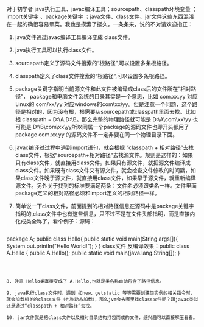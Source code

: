 对于初学者 java执行工具、javac编译工具；sourcepath、classpath环境变量 ；import关键字 、package关键字 ；java文件、class文件、jar文件这些东西混淆在一起的确很容易晕菜。我也是摸索了挺久，一条条来，说的不对请欢迎指正：

1. java文件通过javac编译工具编译变成 class文件。

2. java执行工具可以执行class文件。 

3. sourcepath定义了源码文件搜索的“根路径”,可以设置多条根路径。

4. classpath定义了class文件搜索的“根路径”,可以设置多条根路径。

5. package关键字指明当前源文件和此文件被编译成class后的文件所在“相对路径”， package和电脑文件系统的目录其实是一个意思，比如 com.xx.yy 对应 Linux的 com/xx/yy 对应windows的com\xx\yy。但是注意一个问题，这个路径是相对的，因为没有根，根需要从sourcepath或classpath里面去找。比如根 classpath = D:\A;D:\B。那么完整的物理路径就可能是 D:\A\com\xx\yy 也可能是 D:\B\com\xx\yy所以同属一个package的源码文件也即开头都用了 package com.xx.yy 的源码文件不一定非要在同一个物理目录下面。

6. javac编译过过程中遇到import语句，就会根据 “classpath + 相对路径”去找 class文件，根据“sourcepath+相对路径“去找源文件。规则是这样的：如果只有class文件，就直接用class文件。如果只有源文件，就把源文件编译成class文件。如果既有class文件又有源文件，就会检查文件修改的时间戳，如果class文件晚于源文件，就直接用class文件，如果早于源文件，就重新编译源文件。另外关于找到的标准要满足两条：文件名必须跟类名一样。文件里面package定义的相对路径必须和import定义的相对路径一样。

7. 简单说一下class文件，前面提到的相对路径信息在源码中是package关键字指明的,class文件中也有这些信息，只不过不是在文件头部指明，而是直接内化成类全称了，看个例子：源码：
 
   ```
package A;
 public class Hello{
 public static void main(String args[]){
 	System.out.println("Hello World!");
 	}
 }
 class文件 反编译效果：public class A.Hello {
 	public A.Hello();
 	public static void main(java.lang.String[]);
 }
 ```
 
 
 
8. 注意 Hello类直接变成了 A.Hello,也就是类名称自动包含了路径信息。

9. java执行class文件时，遇到 如new、getstatic 等等需要创建类实例的相关指令时，就会加载相关的class文件（也称动态加载），那么jvm会去哪里找class文件呢？跟javac类似还是通过“classpath + 相对路径”去找。

10. jar文件就是把class文件以及相对目录结构打包而成的文件，感兴趣可以直接解压看看。